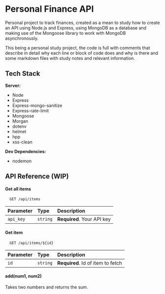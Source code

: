 
# Personal Finance API

Personal project to track finances, created as a mean to study how to create an API using Node.js and Express, using MongoDB as a database and making use of the Mongoose library to work with MongoDB asynchronously.

This being a personal study project, the code is full with comments that describe in detail why each line or block of code does and why is there and some markdown files with study notes and relevant information.




## Tech Stack

**Server:**  
- Node
- Express
- Express-mongo-sanitize
- Express-rate-limit
- Mongoose
- Morgan
- dotenv
- helmet
- hpp
- xss-clean

**Dev Dependencies:**  
- nodemon

## API Reference (WIP)

#### Get all items

```http
  GET /api/items
```

| Parameter | Type     | Description                |
| :-------- | :------- | :------------------------- |
| `api_key` | `string` | **Required**. Your API key |

#### Get item

```http
  GET /api/items/${id}
```

| Parameter | Type     | Description                       |
| :-------- | :------- | :-------------------------------- |
| `id`      | `string` | **Required**. Id of item to fetch |

#### add(num1, num2)

Takes two numbers and returns the sum.

